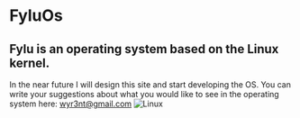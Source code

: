 # FyluOs
## Fylu is an operating system based on the Linux kernel.

In the near future I will design this site and start developing the OS.
You can write your suggestions about what you would like to see in the operating system here: wyr3nt@gmail.com
![Linux](lkc.gif)
